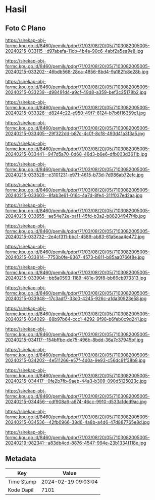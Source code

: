 # Hasil

## Foto C Plano

https://sirekap-obj-formc.kpu.go.id/8460/pemilu/pdpr/71/03/08/20/05/7103082005005-20240215-033115--d97abefa-11cb-4b4a-90c6-4abf2a5ea9e8.jpg

https://sirekap-obj-formc.kpu.go.id/8460/pemilu/pdpr/71/03/08/20/05/7103082005005-20240215-033202--46bdb568-28ca-4856-8bd4-9a182fc8e28b.jpg

https://sirekap-obj-formc.kpu.go.id/8460/pemilu/pdpr/71/03/08/20/05/7103082005005-20240215-033239--d98491d4-a9cf-49d8-a359-bef3c25178b2.jpg

https://sirekap-obj-formc.kpu.go.id/8460/pemilu/pdpr/71/03/08/20/05/7103082005005-20240215-033326--d8244c22-e950-49f7-8124-b7b6f16359c1.jpg

https://sirekap-obj-formc.kpu.go.id/8460/pemilu/pdpr/71/03/08/20/05/7103082005005-20240215-033405--29f322dd-b87c-4c0f-8cf8-493d41a3f3a5.jpg

https://sirekap-obj-formc.kpu.go.id/8460/pemilu/pdpr/71/03/08/20/05/7103082005005-20240215-033441--947d5a70-0d68-46d3-b6e6-dfb003d3611b.jpg

https://sirekap-obj-formc.kpu.go.id/8460/pemilu/pdpr/71/03/08/20/05/7103082005005-20240215-033528--e3101231-e971-4615-b73d-7d986ab72efc.jpg

https://sirekap-obj-formc.kpu.go.id/8460/pemilu/pdpr/71/03/08/20/05/7103082005005-20240215-033603--8fab3e61-016c-4a7d-8fe4-311f037ed2aa.jpg

https://sirekap-obj-formc.kpu.go.id/8460/pemilu/pdpr/71/03/08/20/05/7103082005005-20240215-033655--ae54e72e-baf1-45fd-b3a2-b88204947f4b.jpg

https://sirekap-obj-formc.kpu.go.id/8460/pemilu/pdpr/71/03/08/20/05/7103082005005-20240215-033732--2e4cf311-bbc1-4589-ab83-61a5eaa4e472.jpg

https://sirekap-obj-formc.kpu.go.id/8460/pemilu/pdpr/71/03/08/20/05/7103082005005-20240215-033814--7753b0fe-9367-4573-b811-b85aa0766f8e.jpg

https://sirekap-obj-formc.kpu.go.id/8460/pemilu/pdpr/71/03/08/20/05/7103082005005-20240215-033904--bb5a0593-1189-481e-99f8-bb66cb973313.jpg

https://sirekap-obj-formc.kpu.go.id/8460/pemilu/pdpr/71/03/08/20/05/7103082005005-20240215-033948--17c3adf7-33c0-4245-926c-a1da30923e58.jpg

https://sirekap-obj-formc.kpu.go.id/8460/pemilu/pdpr/71/03/08/20/05/7103082005005-20240215-034029--88b97b64-ccc1-4292-9f98-b6feb0c9d241.jpg

https://sirekap-obj-formc.kpu.go.id/8460/pemilu/pdpr/71/03/08/20/05/7103082005005-20240215-034117--154bffbe-de75-496b-8bdd-36a7c37945bf.jpg

https://sirekap-obj-formc.kpu.go.id/8460/pemilu/pdpr/71/03/08/20/05/7103082005005-20240215-034202--4e511266-e57f-4d0a-9e93-c56dc91f38b8.jpg

https://sirekap-obj-formc.kpu.go.id/8460/pemilu/pdpr/71/03/08/20/05/7103082005005-20240215-034417--0fe2b7fb-9aeb-44a3-b309-090d5125023c.jpg

https://sirekap-obj-formc.kpu.go.id/8460/pemilu/pdpr/71/03/08/20/05/7103082005005-20240215-034456--cdf908a6-a674-46cc-9910-d533a1dcd9ac.jpg

https://sirekap-obj-formc.kpu.go.id/8460/pemilu/pdpr/71/03/08/20/05/7103082005005-20240215-034536--42fb0966-38d6-4a8b-a4d6-47d887765e8d.jpg

https://sirekap-obj-formc.kpu.go.id/8460/pemilu/pdpr/71/03/08/20/05/7103082005005-20240219-082341--a83db4cd-8876-4547-994e-23b1334f118e.jpg


## Metadata

| Key        | Value               |
| ---------- | ------------------- |
| Time Stamp | 2024-02-19 09:03:04 |
| Kode Dapil | 7101                |



